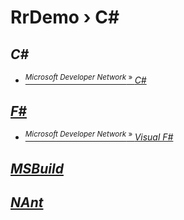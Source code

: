 # RrDemo › C#

## *C#*
- [<sup>*Microsoft Developer Network* » </sup>*C#*](http://msdn.microsoft.com/library/kx37x362.aspx)

## [*F#*](http://fsharp.org/)
- [<sup>*Microsoft Developer Network* » </sup>*Visual F#*](http://msdn.microsoft.com/library/dd233154.aspx)

## [*MSBuild*](http://github.com/microsoft/msbuild)

## [*NAnt*](http://nant.sourceforge.net/)
